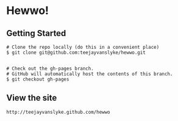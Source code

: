 # Hewwo!

## Getting Started

    # Clone the repo locally (do this in a convenient place)
    $ git clone git@github.com:teejayvanslyke/hewwo.git


    # Check out the gh-pages branch.
    # GitHub will automatically host the contents of this branch.
    $ git checkout gh-pages

## View the site

    http://teejayvanslyke.github.com/hewwo


